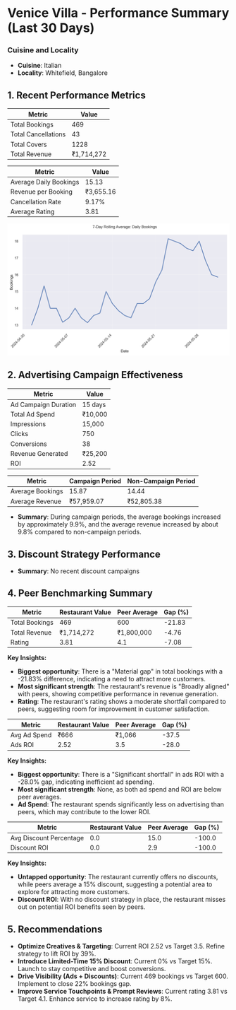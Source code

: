 # Venice Villa - Performance Summary (Last 30 Days)

### Cuisine and Locality
- **Cuisine**: Italian
- **Locality**: Whitefield, Bangalore

## 1. Recent Performance Metrics

| Metric                | Value       |
|-----------------------|-------------|
| Total Bookings        | 469         |
| Total Cancellations   | 43          |
| Total Covers          | 1228        |
| Total Revenue         | ₹1,714,272  |

| Metric                     | Value       |
|----------------------------|-------------|
| Average Daily Bookings     | 15.13       |
| Revenue per Booking        | ₹3,655.16   |
| Cancellation Rate          | 9.17%       |
| Average Rating             | 3.81        |

![Bookings Rolling 7-Day](plots/bookings_rolling_7day.png)

## 2. Advertising Campaign Effectiveness

| Metric                | Value       |
|-----------------------|-------------|
| Ad Campaign Duration  | 15 days     |
| Total Ad Spend        | ₹10,000     |
| Impressions           | 15,000      |
| Clicks                | 750         |
| Conversions           | 38          |
| Revenue Generated     | ₹25,200     |
| ROI                   | 2.52        |

| Metric                  | Campaign Period | Non-Campaign Period |
|-------------------------|-----------------|---------------------|
| Average Bookings        | 15.87           | 14.44               |
| Average Revenue         | ₹57,959.07      | ₹52,805.38          |

- **Summary**: During campaign periods, the average bookings increased by approximately 9.9%, and the average revenue increased by about 9.8% compared to non-campaign periods.

## 3. Discount Strategy Performance

- **Summary**: No recent discount campaigns

## 4. Peer Benchmarking Summary

| Metric          | Restaurant Value | Peer Average | Gap (%)   |
|-----------------|------------------|--------------|-----------|
| Total Bookings  | 469              | 600          | -21.83    |
| Total Revenue   | ₹1,714,272       | ₹1,800,000   | -4.76     |
| Rating          | 3.81             | 4.1          | -7.08     |

**Key Insights:**
- **Biggest opportunity**: There is a "Material gap" in total bookings with a -21.83% difference, indicating a need to attract more customers.
- **Most significant strength**: The restaurant's revenue is "Broadly aligned" with peers, showing competitive performance in revenue generation.
- **Rating**: The restaurant's rating shows a moderate shortfall compared to peers, suggesting room for improvement in customer satisfaction.

| Metric          | Restaurant Value | Peer Average | Gap (%)   |
|-----------------|------------------|--------------|-----------|
| Avg Ad Spend    | ₹666             | ₹1,066       | -37.5     |
| Ads ROI         | 2.52             | 3.5          | -28.0     |

**Key Insights:**
- **Biggest opportunity**: There is a "Significant shortfall" in ads ROI with a -28.0% gap, indicating inefficient ad spending.
- **Most significant strength**: None, as both ad spend and ROI are below peer averages.
- **Ad Spend**: The restaurant spends significantly less on advertising than peers, which may contribute to the lower ROI.

| Metric                  | Restaurant Value | Peer Average | Gap (%)   |
|-------------------------|------------------|--------------|-----------|
| Avg Discount Percentage | 0.0              | 15.0         | -100.0    |
| Discount ROI            | 0.0              | 2.9          | -100.0    |

**Key Insights:**
- **Untapped opportunity**: The restaurant currently offers no discounts, while peers average a 15% discount, suggesting a potential area to explore for attracting more customers.
- **Discount ROI**: With no discount strategy in place, the restaurant misses out on potential ROI benefits seen by peers.

## 5. Recommendations

- **Optimize Creatives & Targeting**: Current ROI 2.52 vs Target 3.5. Refine strategy to lift ROI by 39%.
- **Introduce Limited-Time 15% Discount**: Current 0% vs Target 15%. Launch to stay competitive and boost conversions.
- **Drive Visibility (Ads + Discounts)**: Current 469 bookings vs Target 600. Implement to close 22% bookings gap.
- **Improve Service Touchpoints & Prompt Reviews**: Current rating 3.81 vs Target 4.1. Enhance service to increase rating by 8%.